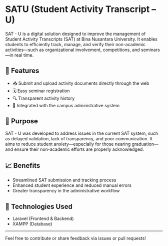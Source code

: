# SATU (Student Activity Transcript – U)

SAT - U is a digital solution designed to improve the management of Student Activity Transcripts (SAT) at Bina Nusantara University. It enables students to efficiently track, manage, and verify their non-academic activities—such as organizational involvement, competitions, and seminars—in real time.

## 🚀 Features

- 📥 Submit and upload activity documents directly through the web
- 🗓️ Easy seminar registration
- 🔍 Transparent activity history 
- 🔗 Integrated with the campus administrative system

## 🎯 Purpose

SAT - U was developed to address issues in the current SAT system, such as delayed validation, lack of transparency, and poor communication. It aims to reduce student anxiety—especially for those nearing graduation—and ensure their non-academic efforts are properly acknowledged.

## 📈 Benefits

- Streamlined SAT submission and tracking process
- Enhanced student experience and reduced manual errors
- Greater transparency in the administrative workflow

## 📌 Technologies Used

- Laravel (Frontend & Backend)
- XAMPP (Database)

---

Feel free to contribute or share feedback via issues or pull requests!


